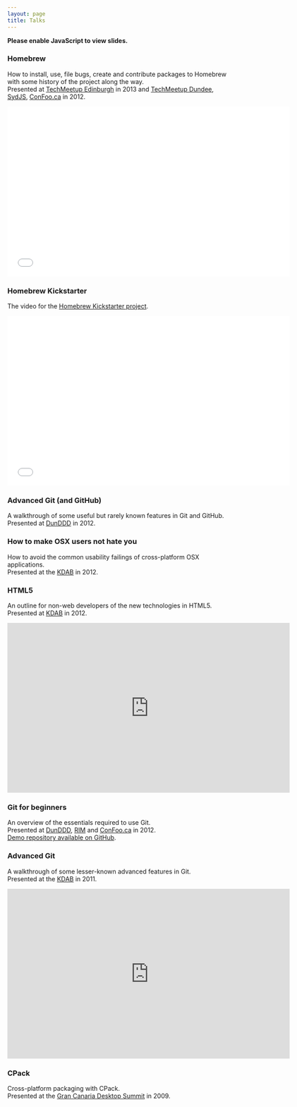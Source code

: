 ```yaml
---
layout: page
title: Talks
---
```

<noscript>**Please enable JavaScript to view slides.**</noscript>

### Homebrew
How to install, use, file bugs, create and contribute packages to Homebrew with some history of the project along the way.<br>
Presented at [TechMeetup Edinburgh](http://techmeetup.co.uk/) in 2013 and [TechMeetup Dundee](http://techdundee.eventbrite.co.uk/), [SydJS](http://www.sydjs.com), [ConFoo.ca](http://confoo.ca) in 2012.<br>
<iframe width="640" height="385" src="//www.youtube.com/embed/VSLNrap-gY4" frameborder="0" allowfullscreen></iframe><br>
<script async class="speakerdeck-embed" data-id="4f5121f68a37d6001f001693" data-ratio="1.3333333333333333" src="//speakerdeck.com/assets/embed.js"></script>

### Homebrew Kickstarter
The video for the [Homebrew Kickstarter project](http://www.kickstarter.com/projects/homebrew/brew-test-bot).
<iframe width="640" height="385" src="//www.youtube.com/embed/5T3HiO8gqyQ" frameborder="0" allowfullscreen></iframe>

### Advanced Git (and GitHub)
A walkthrough of some useful but rarely known features in Git and GitHub.<br>
Presented at [DunDDD](http://dun.dddscotland.co.uk/) in 2012.
<script async class="speakerdeck-embed" data-id="5ced99801a3301309a9f1231381a9bc7" data-ratio="1.33333333333333" src="//speakerdeck.com/assets/embed.js"></script>

### How to make OSX users not hate you
How to avoid the common usability failings of cross-platform OSX applications.<br>
Presented at the [KDAB](http://www.kdab.com) in 2012.<br>
<script async class="speakerdeck-embed" data-id="4fcdd9442e3678001f010cff" data-ratio="1.7777777777777777" src="//speakerdeck.com/assets/embed.js"></script>

### HTML5
An outline for non-web developers of the new technologies in HTML5.<br>
Presented at [KDAB](http://www.kdab.com) in 2012.<br>
<iframe class="youtube-player" type="text/html" width="640" height="385" src="http://www.youtube.com/embed/WNfhVKNbZHo" frameborder="0"></iframe><br>
<script async class="speakerdeck-embed" data-id="4fcdd8f02e36780022010add" data-ratio="1.7777777777777777" src="//speakerdeck.com/assets/embed.js"></script>

### Git for beginners
An overview of the essentials required to use Git.<br>
Presented at [DunDDD](http://dun.dddscotland.co.uk/), [RIM](http://www.rim.com) and [ConFoo.ca](http://confoo.ca) in 2012.<br>
[Demo repository available on GitHub](https://github.com/mikemcquaid/GitForBeginnersDemo).<br>
<script async class="speakerdeck-embed" data-id="4f4e54e3f120e9001f01da56" data-ratio="1.3333333333333333" src="//speakerdeck.com/assets/embed.js"></script>

### Advanced Git
A walkthrough of some lesser-known advanced features in Git.<br>
Presented at the [KDAB](http://www.kdab.com) in 2011.<br>
<iframe class="youtube-player" type="text/html" width="640" height="385" src="http://www.youtube.com/embed/UwPO0MwOC8k" frameborder="0"></iframe><br>
<script async class="speakerdeck-embed" data-id="4f4e51c73f09700022014d32" data-ratio="1.3333333333333333" src="//speakerdeck.com/assets/embed.js"></script>

### CPack
Cross-platform packaging with CPack.<br>
Presented at the [Gran Canaria Desktop Summit](http://www.grancanariadesktopsummit.org) in 2009.<br>
<script async class="speakerdeck-embed" data-id="4f4e50713f09700022014b63" data-ratio="1.3333333333333333" src="//speakerdeck.com/assets/embed.js"></script>
